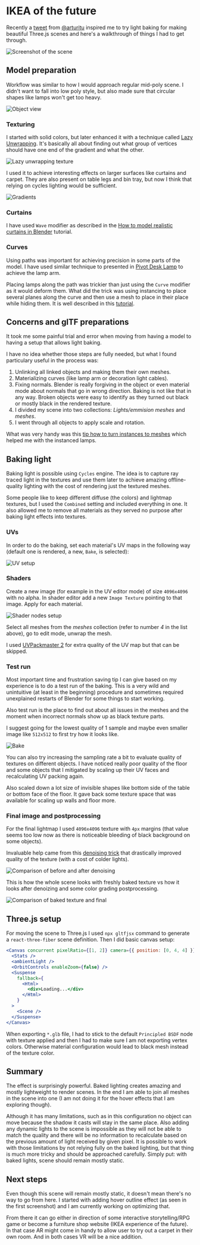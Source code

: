 # IKEA of the future

Recently a [tweet](https://twitter.com/arturitu/status/1348167088628760576) from [@arturitu](https://twitter.com/arturitu) inspired me to try light baking for making beautiful Three.js scenes and here's a walkthrough of things I had to get through.

![Screenshot of the scene](screenshot.png)

## Model preparation

Workflow was similar to how I would approach regular mid-poly scene. I didn't want to fall into low poly style, but also made sure that circular shapes like lamps won't get too heavy.

![Object view](object-view.png)

### Texturing
I started with solid colors, but later enhanced it with a technique called [Lazy Unwrapping](https://www.youtube.com/watch?v=DD84GSJiTVc). It's basically all about finding out what group of vertices should have one end of the gradient and what the other.

![Lazy unwrapping texture](texture.png)

I used it to achieve interesting effects on larger surfaces like curtains and carpet. They are also present on table legs and bin tray, but now I think that relying on cycles lighting would be sufficient.

![Gradients](gradients.png)

### Curtains

I have used `Wave` modifier as described in the [How to model realistic curtains in Blender](https://www.youtube.com/watch?v=lHIBQBSdfjA) tutorial.

### Curves

Using paths was important for achieving precision in some parts of the model. I have used similar technique to presented in [Pivot Desk Lamp](https://www.youtube.com/watch?v=q5lmw_T8Ep4) to achieve the lamp arm.

Placing lamps along the path was trickier than just using the `Curve` modifier as it would deform them. What did the trick was using instancing to place several planes along the curve and then use a mesh to place in their place while hiding them. It is well described in this [tutorial](https://www.youtube.com/watch?v=7pXcyq0gUnU).

## Concerns and glTF preparations

It took me some painful trial and error when moving from having a model to having a setup that allows light baking.

I have no idea whether those steps are fully needed, but what I found particulary useful in the process was:
1. Unlinking all linked objects and making them their own meshes.
2. Materializing curves (like lamp arm or decoration light cables).
3. Fixing normals. Blender is really forgiving in the object or even material mode about normals that go in wrong direction. Baking is not like that in any way. Broken objects were easy to identify as they turned out black or mostly black in the rendered texture.
4. I divided my scene into two collections: _Lights/emmision meshes_ and _meshes_.
5. I went through all objects to apply scale and rotation.

What was very handy was this [tip how to turn instances to meshes](https://devtalk.blender.org/t/elegant-way-to-turn-a-collection-instance-to-a-mesh/8803/11) which helped me with the instanced lamps.

## Baking light

Baking light is possible using `Cycles` engine. The idea is to capture ray traced light in the textures and use them later to achieve amazing offline-quality lighting with the cost of rendering just the textured meshes.

Some people like to keep different diffuse (the colors) and lightmap textures, but I used the `Combined` setting and included everything in one. It also allowed me to remove all materials as they served no purpose after baking light effects into textures.

### UVs

In order to do the baking, set each material's UV maps in the following way (default one is rendered, a new, `Bake`, is selected):

![UV setup](uv-maps.png)

### Shaders

Create a new image (for example in the UV editor mode) of size `4096x4096` with no alpha.
In shader editor add a new `Image Texture` pointing to that image. Apply for each material.

![Shader nodes setup](shaders.png)

Select all meshes from the _meshes_ collection (refer to number _4_ in the list above), go to edit mode, unwrap the mesh.

I used [UVPackmaster 2](https://gumroad.com/l/uvpackmaster2) for extra quality of the UV map but that can be skipped.

### Test run

Most important time and frustration saving tip I can give based on my experience is to do a test run of the baking. This is a very wild and unintuitive (at least in the beginning) procedure and sometimes required unexplained restarts of Blender for some things to start working.

Also test run is the place to find out about all issues in the meshes and the moment when incorrect normals show up as black texture parts.

I suggest going for the lowest quality of 1 sample and maybe even smaller image like `512x512` to first try how it looks like.

![Bake](bake.png)

You can also try increasing the sampling rate a bit to evaluate quality of textures on different objects. I have noticed really poor quality of the floor and some objects that I mitigated by scaling up their UV faces and recalculating UV packing again.

Also scaled down a lot size of invisible shapes like bottom side of the table or bottom face of the floor. It gave back some texture space that was available for scaling up walls and floor more.

### Final image and postprocessing

For the final lightmap I used `4096x4096` texture with `4px` margins (that value seems too low now as there is noticeable bleeding of black background on some objects).

Invaluable help came from this [denoising trick](https://www.youtube.com/watch?v=lJbGR0Jnd0k) that drastically improved quality of the texture (with a cost of colder lights).

![Comparison of before and after denoising](before-after.png)

This is how the whole scene looks with freshly baked texture vs how it looks after denoizing and some color grading postprocessing.

![Comparison of baked texture and final](baked-vs-final.png)

## Three.js setup

For moving the scene to Three.js I used `npx gltfjsx` command to generate a `react-three-fiber` scene definition. Then I did basic canvas setup:

```jsx
<Canvas concurrent pixelRatio={[1, 2]} camera={{ position: [0, 4, 4] }}>
  <Stats />
  <ambientLight />
  <OrbitControls enableZoom={false} />
  <Suspense
    fallback={
      <Html>
        <div>Loading...</div>
      </Html>
    }
  >
    <Scene />
  </Suspense>
</Canvas>
```

When exporting `*.glb` file, I had to stick to the default `Principled BSDF` node with texture applied and then I had to make sure I am not exporting vertex colors. Otherwise material configuration would lead to black mesh instead of the texture color.

## Summary

The effect is surprisingly powerful. Baked lighting creates amazing and mostly lightweight to render scenes. In the end I am able to join all meshes in the scene into one (I am not doing it for the hover effects that I am exploring though).

Although it has many limitations, such as in this configuration no object can move because the shadow it casts will stay in the same place. Also adding any dynamic lights to the scene is impossible as they will not be able to match the quality and there will be no information to recalculate based on the previous amount of light received by given pixel. It is possible to work with those limitations by not relying fully on the baked lighting, but that thing is much more tricky and should be approached carefully. Simply put: with baked lights, scene should remain mostly static.

## Next steps

Even though this scene will remain mostly static, it doesn't mean there's no way to go from here. I started with adding hover outline effect (as seen in the first screenshot) and I am currently working on optimizing that.

From there it can go either in direction of some interactive storytelling/RPG game or become a furniture shop website (IKEA experience of the future). In that case AR might come in handy to allow user to try out a carpet in their own room. And in both cases VR will be a nice addition.
